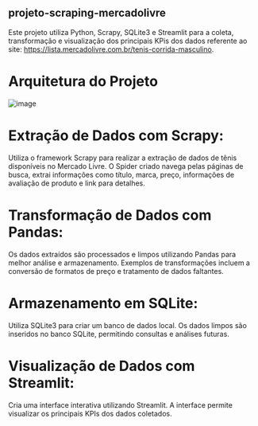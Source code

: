 ## projeto-scraping-mercadolivre
 
Este projeto utiliza Python, Scrapy, SQLite3 e Streamlit para a coleta, transformação e visualização dos principais KPis dos dados referente ao site: https://lista.mercadolivre.com.br/tenis-corrida-masculino.

# Arquitetura do Projeto

![image](https://github.com/user-attachments/assets/648adfff-5ba4-4f56-9425-8ea8aeb52cb2)


#  Extração de Dados com Scrapy:
Utiliza o framework Scrapy para realizar a extração de dados de tênis disponíveis no Mercado Livre.
O Spider criado navega pelas páginas de busca, extrai informações como título, marca, preço, informações de avaliação de produto e link para detalhes.

# Transformação de Dados com Pandas:
Os dados extraídos são processados e limpos utilizando Pandas para melhor análise e armazenamento.
Exemplos de transformações incluem a conversão de formatos de preço e tratamento de dados faltantes.

# Armazenamento em SQLite:
Utiliza SQLite3 para criar um banco de dados local.
Os dados limpos são inseridos no banco SQLite, permitindo consultas e análises futuras.

# Visualização de Dados com Streamlit:
Cria uma interface interativa utilizando Streamlit.
A interface permite visualizar os principais KPIs dos dados coletados.
